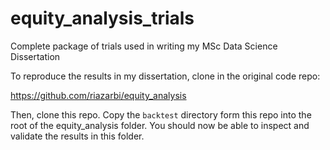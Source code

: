 # equity_analysis_trials
Complete package of trials used in writing my MSc Data Science Dissertation

To reproduce the results in my dissertation, clone in the original code repo:

https://github.com/riazarbi/equity_analysis

Then, clone this repo. Copy the `backtest` directory form this repo into the root of the equity_analysis folder. You should now be able to inspect and validate the results in this folder.